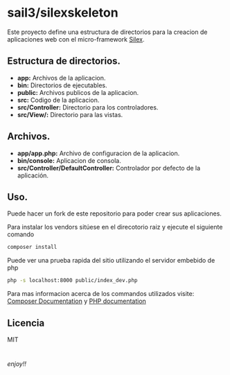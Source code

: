 # sail3/silexskeleton
Este proyecto define una estructura de directorios para la creacion de aplicaciones web con el micro-framework [Silex](http://silex.sensiolabs.org/).
## Estructura de directorios.
* **app:** Archivos de la aplicacion.
* **bin:** Directorios de ejecutables.
* **public:** Archivos publicos de la aplicacion.
* **src:** Codigo de la aplicacion.
* **src/Controller:** Directorio para los controladores.
* **src/View/:** Directorio para las vistas.

## Archivos.
* **app/app.php:** Archivo de configuracion de la aplicacion.
* **bin/console:** Aplicacion de consola.
* **src/Controller/DefaultController:** Controlador por defecto de la aplicación.

## Uso.
Puede hacer un fork de este repositorio para poder crear sus aplicaciones.

Para instalar los vendors sitúese en el direcotorio raiz y ejecute el siguiente comando
```sh
composer install
```
Puede ver una prueba rapida del sitio utilizando el servidor embebido de php
```sh
php -s localhost:8000 public/index_dev.php
```
Para mas informacion acerca de los commandos utilizados visite: [Composer Documentation](https://getcomposer.org/doc/01-basic-usage.md) y [PHP documentation](http://php.net/manual/es/features.commandline.webserver.php)
## Licencia
MIT
#
_enjoy!!_
